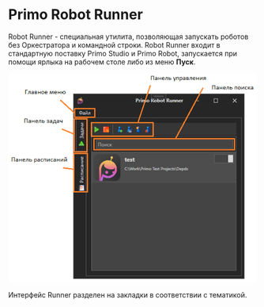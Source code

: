 # Primo Robot Runner

Robot Runner - специальная утилита, позволяющая запускать роботов без Оркестратора и командной строки. Robot Runner входит в стандартную поставку Primo Studio и Primo Robot, запускается при помощи ярлыка на рабочем столе либо из меню **Пуск**.

![](<../.gitbook/assets/image (491).png>)

Интерфейс Runner разделен на закладки в соответствии с тематикой.
